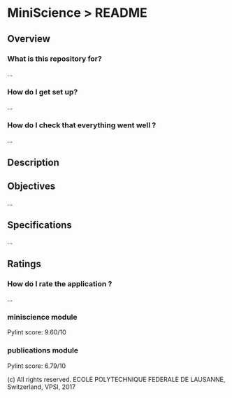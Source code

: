 # MiniScience > README

## Overview

### What is this repository for?

...

### How do I get set up? ###

...

### How do I check that everything went well ?

...

## Description

## Objectives

...

## Specifications

...

## Ratings

### How do I rate the application ?

...

### miniscience module
Pylint score: 9.60/10

### publications module
Pylint score: 6.79/10

(c) All rights reserved. ECOLE POLYTECHNIQUE FEDERALE DE LAUSANNE, Switzerland, VPSI, 2017
